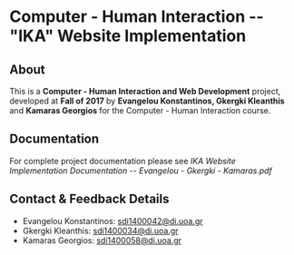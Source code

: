 # Computer - Human Interaction -- "IKA" Website Implementation

## About

  This is a **Computer - Human Interaction and Web Development** project, developed at **Fall of 2017** by **Evangelou Konstantinos, Gkergki Kleanthis** and **Kamaras Georgios** for the Computer - Human Interaction course.

## Documentation

For complete project documentation please see _IKA Website Implementation Documentation -- Evangelou - Gkergki - Kamaras.pdf_

## Contact & Feedback Details

* Evangelou Konstantinos: <sdi1400042@di.uoa.gr>
* Gkergki Kleanthis: <sdi1400034@di.uoa.gr>
* Kamaras Georgios: <sdi1400058@di.uoa.gr>
